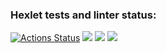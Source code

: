 ### Hexlet tests and linter status:
[![Actions Status](https://github.com/AlexAven/frontend-project-44/actions/workflows/hexlet-check.yml/badge.svg)](https://github.com/AlexAven/frontend-project-44/actions)
<a href="https://codeclimate.com/github/AlexAven/frontend-project-44/maintainability"><img src="https://api.codeclimate.com/v1/badges/670a8a3c30e9c6aa4331/maintainability" /></a>
<a href="https://asciinema.org/a/Sflj6aW0h4RNlUfvdukh5U6ri" target="_blank"><img src="https://asciinema.org/a/Sflj6aW0h4RNlUfvdukh5U6ri.svg" /></a>
<a href="https://asciinema.org/a/2fvybmqtxVjrzRCQXYRhKNkcl" target="_blank"><img src="https://asciinema.org/a/2fvybmqtxVjrzRCQXYRhKNkcl.svg" /></a>